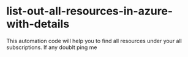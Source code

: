 # list-out-all-resources-in-azure-with-details
This automation code will help you to find all resources under your all subscriptions. 
If any doublt ping me
